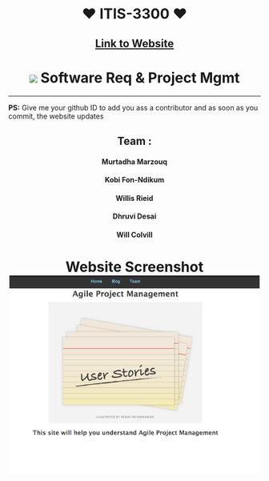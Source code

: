 <h1 align="center"> <b> ❤️ ITIS-3300 ❤️ </b></h1>
<h2 align="center" > <a href="https://murtadham.github.io/ITIS-3300/index.html">Link to Website 
</a> </h2>

 <h1 align="center"><img src="https://emojis.slackmojis.com/emojis/images/1617692489/27845/digging.gif?1617692489" width="30"/> Software Req & Project Mgmt </h1>
</h1>

 ----



<a align="center" href="https://murtadham.github.io/ITIS-3300/index.html"   >
</a>

<p><b>PS:</b> Give me your github ID to add you ass a contributor and as soon as you commit, the website updates</p>



  <h2 align="center" >Team :</h2>

<h4 align="center">
Murtadha Marzouq
</h4>
<h4 align="center">
 Kobi Fon-Ndikum 
</h4><h4 align="center">Willis Rieid</h4><h4 align="center">
                     Dhruvi Desai  
</h4>
<h4 align="center">
                     Will Colvill 
                    </h4>

          




 <h1 align="center">Website Screenshot
 
<br>
  <img src="https://github.com/MurtadhaM/ITIS-3300/raw/main/screenshot.png" width="500"/> </h1>

